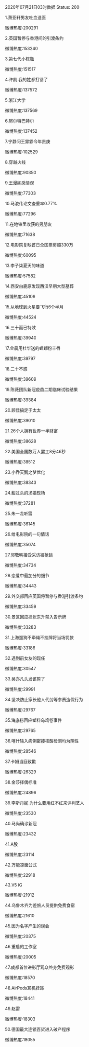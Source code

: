 2020年07月21日03时数据
Status: 200

1.萧亚轩男友吐血送医

微博热度:200291

2.英国暂停与香港间的引渡条约

微博热度:153240

3.第七代小棕瓶

微博热度:151517

4.许凯 我的姓都打错了

微博热度:137572

5.浙江大学

微博热度:137569

6.努尔特巴特尔

微博热度:137452

7.宁静问王霏霏今年贵庚

微博热度:102529

8.穿越火线

微博热度:90350

9.王漫妮感情观

微博热度:77303

10.马浚伟论文查重率0.77%

微博热度:77296

11.在地铁里收获的男朋友

微博热度:71638

12.电影院复映首日全国票房超330万

微博热度:60095

13.李子柒夏天的味道

微博热度:57582

14.西安白鹿原发现西汉早期大型墓葬

微博热度:45109

15.从地球到火星要飞行6个半月

微博热度:44524

16.三十而已特效

微博热度:39940

17.金晨用杜华送的螺蛳粉丰唇

微博热度:39797

18.二十不惑

微博热度:39609

19.陈薇团队新冠疫苗二期临床试验结果

微博热度:39384

20.顾佳搞定于太太

微博热度:39010

21.26个人拥有世界一半财富

微博热度:38628

22.美国全国数万人罢工8分46秒

微博热度:38512

23.小乔天鹅之梦优化

微博热度:38343

24.甜过头的求婚现场

微博热度:37281

25.朱一龙听雷

微博热度:36145

26.给电影院的一句情话

微博热度:35074

27.郭敬明接受采访被抢镜

微博热度:34734

28.恋爱中最加分的细节

微博热度:34443

29.外交部回应英国将暂停与香港引渡条约

微博热度:33459

30.景区回应挂张东升禁入告示牌

微博热度:33283

31.上海遛狗不牵绳不挂牌将当场罚款

微博热度:33186

32.遇到前女友的现任

微博热度:30547

33.吴亦凡头发该剪了

微博热度:29991

34.坚决防止家长他人代劳等参赛造假行为

微博热度:29767

35.海底捞回应塑料乌鸡卷事件

微博热度:29765

36.喀什输入病例密接核酸检测均为阴性

微博热度:28546

37.卡姆当庭致歉

微博热度:26329

38.金莎择偶标准

微博热度:24896

39.李斯丹妮 为什么要用红不红来评判艺人

微博热度:23530

40.马尚确诊新冠

微博热度:23432

41.A股

微博热度:23114

42.万能凉面公式

微博热度:22918

43.V5 iG

微博热度:21912

44.乌鲁木齐为差旅人员提供免费食宿

微博热度:21610

45.因为名字产生的误会

微博热度:20375

46.重启的工作室

微博热度:20005

47.成都首位进影厅观众终身免费观影

微博热度:18570

48.AirPods耳机挂饰

微博热度:18441

49.赵雷

微博热度:18303

50.德国最大连锁百货进入破产程序

微博热度:18055


